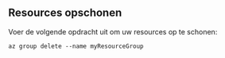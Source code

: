 ## <a name="clean-up-resources"></a>Resources opschonen

Voer de volgende opdracht uit om uw resources op te schonen:

```azurecli
az group delete --name myResourceGroup
```
